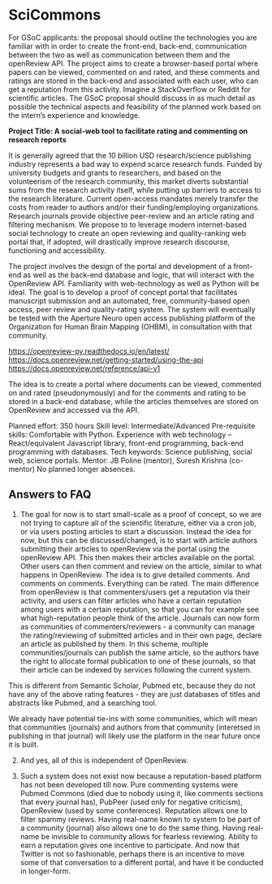 # SciCommons

For GSoC applicants: the proposal should outline the technologies you are familiar with in order to create the front-end, back-end, communication between the two as well as communication between them and the openReview API. The project aims to create a browser-based portal where papers can be viewed, commented on and rated, and these comments and ratings are stored in the back-end and associated with each user, who can get a reputation from this activity. Imagine a StackOverflow or Reddit for scientific articles. The GSoC proposal should discuss in as much detail as possible the technical aspects and feasibility of the planned work based on the intern’s experience and knowledge.

**Project Title: A social-web tool to facilitate rating and commenting on research reports**
 
It is generally agreed that the 10 billion USD research/science publishing industry represents a bad way to expend scarce research funds. Funded by university budgets and grants to researchers, and based on the volunteerism of the research community, this market diverts substantial sums from the research activity itself, while putting up barriers to access to the research literature. Current open-access mandates merely transfer the costs from reader to authors and/or their funding/employing organizations. Research journals provide objective peer-review and an article rating and filtering mechanism. We propose to to leverage modern internet-based social technology to create an open reviewing and quality-ranking web portal that, if adopted, will drastically improve research discourse, functioning and accessibility.
 
The project involves the design of the portal and development of a front-end as well as the back-end database and logic, that will interact with the OpenReview API. Familiarity with web-technology as well as Python will be ideal. The goal is to develop a proof of concept portal that facilitates manuscript submission and an automated, free, community-based open access, peer review and quality-rating system. The system will eventually be tested with the Aperture Neuro open access publishing platform of the Organization for Human Brain Mapping (OHBM), in consultation with that community.

https://openreview-py.readthedocs.io/en/latest/
https://docs.openreview.net/getting-started/using-the-api
https://docs.openreview.net/reference/api-v1

The idea is to create a portal where documents can be viewed, commented on and rated (pseudonymously) and for the comments and rating to be stored in a back-end database, while the articles themselves are stored on OpenReview and accessed via the API.
 
Planned effort: 350 hours 
Skill level: Intermediate/Advanced
Pre-requisite skills: Comfortable with Python. Experience with web technology – React/equivalent Javascript library, front-end programming, back-end programming with databases.
Tech keywords: Science publishing, social web, science portals.
Mentor: JB Poline (mentor), Suresh Krishna (co-mentor)
No planned longer absences.

Answers to FAQ
--------------
1. The goal for now is to start small-scale as a proof of concept, so we are not trying to capture all of the scientific literature, either via a cron job, or via users posting articles to start a discussion. Instead the idea for now, but this can be discussed/changed, is to start with article authors submitting their articles to openReview via the portal using the openReview API. This then makes their articles available on the portal. Other users can then comment and review on the article, similar to what happens in OpenReview. The idea is to give detailed comments. And comments on comments. Everything can be rated. 
The main difference from openReview is that commenters/users get a reputation via their activity, and users can filter articles who have a certain reputation among users with a certain reputation, so that you can for example see what high-reputation people think of the article. Journals can now form as communities of commenters/reviewers - a community can manage the rating/reviewing of submitted articles and in their own page, declare an article as published by them. In this scheme, multiple communities/journals can publish the same article, so the authors have the right to allocate formal publication to one of these journals, so that their article can be indexed by services following the current system.

This is different from Semantic Scholar, Pubmed etc, because they do not have any of the above rating features - they are just databases of titles and abstracts like Pubmed, and a searching tool.

We already have potential tie-ins with some communities, which will mean that communities (journals) and authors from that community (interetsed in publishing in that journal) will likely use the platform in the near future once it is built.

2. And yes, all of this is independent of OpenReview. 

3. Such a system does not exist now because a reputation-based platform has not been developed till now. Pure commenting systems were Pubmed Commons (died due to nobody using it, like comments sections that every journal has), PubPeer (used only for negative criticism), OpenReview (used by some conferences). Reputation allows one to filter spammy reviews. Having real-name known to system to be part of a community (journal) also allows one to do the same thing. Having real-name be invisible to community allows for fearless reviewing. Ability to earn a reputation gives one incentive to participate. And now that Twitter is not so fashionable, perhaps there is an incentive to move some of that conversation to a different portal, and have it be conducted in longer-form.
